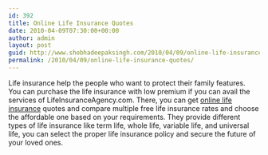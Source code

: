 ```yaml
---
id: 392
title: Online Life Insurance Quotes
date: 2010-04-09T07:30:00+00:00
author: admin
layout: post
guid: http://www.shobhadeepaksingh.com/2010/04/09/online-life-insurance-quotes/
permalink: /2010/04/09/online-life-insurance-quotes/
---
```

Life insurance help the people who want to protect their family features. You can purchase the life insurance with low premium if you can avail the services of LifeInsuranceAgency.com. There, you can get [online life insurance](http://www.lifeinsuranceagency.com) quotes and compare multiple free life insurance rates and choose the affordable one based on your requirements. They provide different types of life insurance like term life, whole life, variable life, and universal life, you can select the proper life insurance policy and secure the future of your loved ones.
